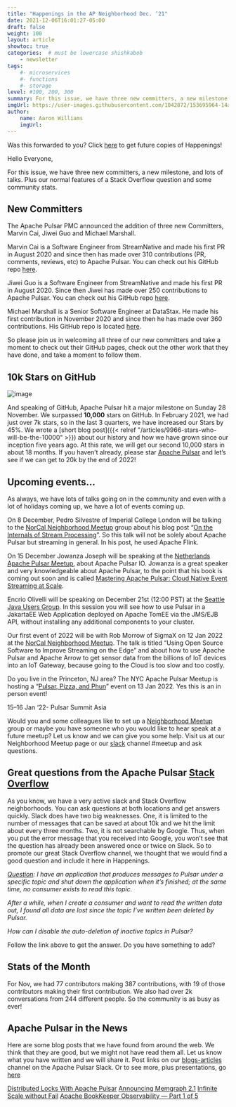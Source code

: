 ```yaml
---
title: "Happenings in the AP Neighborhood Dec. ‘21"
date: 2021-12-06T16:01:27-05:00
draft: false
weight: 100
layout: article
showtoc: true
categories:  # must be lowercase shishkabob
    - newsletter
tags:
    #- microservices
    #- functions
    #- storage
level: #100, 200, 300
summary: For this issue, we have three new committers, a new milestone, and lots of talks. Plus our normal features of a Stack Overflow question and some community stats.
imgUrl: https://user-images.githubusercontent.com/1042872/153695964-14a47b49-8bd0-4d11-82ca-c92a2fa9bb81.png
author:
    name: Aaron Williams
    imgUrl:
---
```


Was this forwarded to you? Click [here](https://lp.constantcontactpages.com/su/8nAlVKo/APNeighborhood) to get future copies of Happenings!

Hello Everyone,

For this issue, we have three new committers, a new milestone, and lots of talks. Plus our normal features of a Stack Overflow question and some community stats.

## **New Committers**
The Apache Pulsar PMC announced the addition of three new Committers, Marvin Cai, Jiwei Guo and Michael Marshall.

Marvin Cai is a Software Engineer from StreamNative and made his first PR in August 2020 and since then has made over 310 contributions (PR, comments, reviews, etc) to Apache Pulsar. You can check out his GitHub repo [here](https://github.com/MarvinCai).

Jiwei Guo is a Software Engineer from StreamNative and made his first PR in August 2020. Since then Jiwei has made over 250 contributions to Apache Pulsar. You can check out his GitHub repo [here](https://github.com/Technoboy-).

Michael Marshall is a Senior Software Engineer at DataStax. He made his first contribution in November 2020 and since then he has made over 360 contributions. His GitHub repo is located [here](https://github.com/michaeljmarshall).

So please join us in welcoming all three of our new committers and take a moment to check out their GitHub pages, check out the other work that they have done, and take a moment to follow them.

## **10k Stars on GitHub**
![image](https://user-images.githubusercontent.com/1042872/153696409-541d0749-dc0d-420e-8fae-372e358cc5b0.png)

And speaking of GitHub, Apache Pulsar hit a major milestone on Sunday 28 November. We surpassed **10,000** stars on GitHub. In February 2021, we had just over 7k stars, so in the last 3 quarters, we have increased our Stars by 45%. We wrote a [short blog post]({{< relref "/articles/9966-stars-who-will-be-the-10000" >}}) about our history and how we have grown since our inception five years ago. At this rate, we will get our second 10,000 stars in about 18 months. If you haven’t already, please star [Apache Pulsar](https://github.com/apache/pulsar) and let’s see if we can get to 20k by the end of 2022!

## **Upcoming events…**

As always, we have lots of talks going on in the community and even with a lot of holidays coming up, we have a lot of events coming up.

On 8 December, Pedro Silvestre of Imperial College London will be talking to the [NorCal Neighborhood Meetup](https://www.meetup.com/nor-cal-apache-pulsar-meetup-group/events/282151278/) group about his blog post “[On the Internals of Stream Processing](https://www.doc.ic.ac.uk/~pms20/post/stream-processing-thread-model/)”. So this talk will not be solely about Apache Pulsar but streaming in general. In his post, he used Apache Flink.

On 15 December Jowanza Joseph will be speaking at the [Netherlands Apache Pulsar Meetup](https://www.meetup.com/netherlands-apache-pulsar-meetup/), about Apache Pulsar IO. Jowanza is a great speaker and very knowledgeable about Apache Pulsar, to the point that his book is coming out soon and is called [Mastering Apache Pulsar: Cloud Native Event Streaming at Scale](https://www.oreilly.com/library/view/mastering-apache-pulsar/9781492084891/).

Encrio Olivelli will be speaking on December 21st (12:00 PST) at the [Seattle Java Users Group](https://www.meetup.com/seajug/). In this session you will see how to use Pulsar in a JakartaEE Web Application deployed on Apache TomEE via the JMS/EJB API, without installing any additional components to your cluster.

Our first event of 2022 will be with Rob Morrow of SigmaX on 12 Jan 2022 at the [NorCal Neighborhood Meetup](https://www.meetup.com/nor-cal-apache-pulsar-meetup-group/events/281386918/). The talk is titled “Using Open Source Software to Improve Streaming on the Edge” and about how to use Apache Pulsar and Apache Arrow to get sensor data from the billions of IoT devices into an IoT Gateway, because going to the Cloud is too slow and too costly.

Do you live in the Princeton, NJ area? The NYC Apache Pulsar Meetup is hosting a “[Pulsar, Pizza, and Phun](https://www.meetup.com/new-york-city-apache-pulsar-meetup/events/282270385/)” event on 13 Jan 2022. Yes this is an in person event!

15–16 Jan ‘22- Pulsar Summit Asia

Would you and some colleagues like to set up a [Neighborhood Meetup](https://www.meetup.com/pro/apache-pulsar-neighborhood) group or maybe you have someone who you would like to hear speak at a future meetup? Let us know and we can give you some help. Visit us at our Neighborhood Meetup page or our [slack](https://pulsar.apache.org/en/contact/) channel #meetup and ask questions.

## **Great questions from the Apache Pulsar [Stack Overflow](https://stackoverflow.com/questions/tagged/apache-pulsar?tab=Newest)**

As you know, we have a very active slack and Stack Overflow neighborhoods. You can ask questions at both locations and get answers quickly. Slack does have two big weaknesses. One, it is limited to the number of messages that can be saved at about 10k and we hit the limit about every three months. Two, it is not searchable by Google. Thus, when you put the error message that you received into Google, you won’t see that the question has already been answered once or twice on Slack. So to promote our great Stack Overflow channel, we thought that we would find a good question and include it here in Happenings.

_[Question](https://stackoverflow.com/questions/57177337/how-to-avoid-the-automatic-deleting-of-inactive-topics-in-apache-pulsar): I have an application that produces messages to Pulsar under a specific topic and shut down the application when it’s finished; at the same time, no consumer exists to read this topic._

_After a while, when I create a consumer and want to read the written data out, I found all data are lost since the topic I’ve written been deleted by Pulsar._

_How can I disable the auto-deletion of inactive topics in Pulsar?_

Follow the link above to get the answer. Do you have something to add?

## **Stats of the Month**
For Nov, we had 77 contributors making 387 contributions, with 19 of those contributors making their first contribution. We also had over 2k conversations from 244 different people. So the community is as busy as ever!

## **Apache Pulsar in the News**

Here are some blog posts that we have found from around the web. We think that they are good, but we might not have read them all. Let us know what you have written and we will share it. Post links on our [blogs-articles](https://apache-pulsar.slack.com/archives/C02CUPZ2KMZ) channel on the Apache Pulsar Slack. Or to see more, plus presentations, go [here](https://pulsar.apache.org/en/resources/)

[Distributed Locks With Apache Pulsar](https://betterprogramming.pub/distributed-locks-with-apache-pulsar-2d95a4d5ff5e)
[Announcing Memgraph 2.1](https://memgraph.com/blog/memgraph-2-1-release)
[Infinite Scale without Fail](https://www.datastax.com/blog/infinite-scale-without-fail-starlight-rabbitmq)
[Apache BookKeeper Observability — Part 1 of 5](https://medium.com/splunk-maas/apache-bookkeeper-observability-part-1-introducing-the-metrics-7f0acb32d0dc)